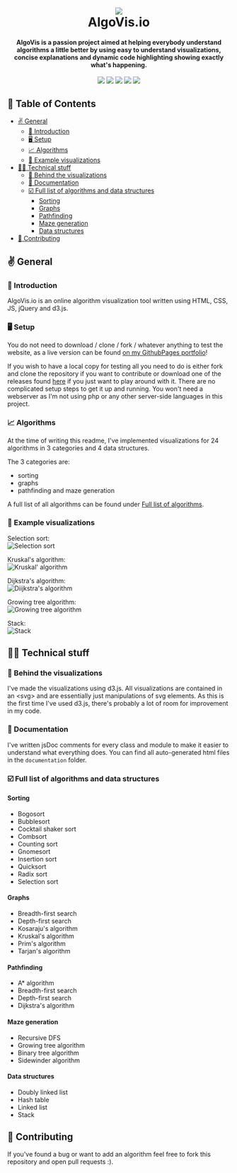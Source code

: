 <h1 align="center"> 
 <img src="https://i.imgur.com/afQhzn9.png"> <br>
AlgoVis<span>.</span>io
</h1>
<h4 align="center">AlgoVis is a passion project aimed at helping everybody understand algorithms a little better by using easy to understand visualizations, concise explanations and dynamic code highlighting showing exactly what's happening.</h4>
<p align="center"><img src="https://img.shields.io/website?down_color=%23CC1616&down_message=offline&up_message=live&url=https%3A%2F%2Ftobinatore.github.io%2Falgovis%2F"> <img src="https://img.shields.io/github/v/release/tobinatore/algovis?color=%23CC1616"> <img src="https://img.shields.io/github/last-commit/tobinatore/algovis?color=%23CC1616"> <img src="https://img.shields.io/github/repo-size/tobinatore/algovis?color=%23CC1616"> <img src="https://img.shields.io/codeclimate/maintainability/tobinatore/algovis"> </p>

## :bookmark_tabs: Table of Contents <!-- omit in toc -->

- [:v: General](#v-general)
  - [:wave: Introduction](#wave-introduction)
  - [:desktop_computer: Setup](#desktop_computer-setup)
  - [:chart_with_upwards_trend: Algorithms](#chart_with_upwards_trend-algorithms)
  - [:eyes: Example visualizations](#eyes-example-visualizations)
- [:technologist: Technical stuff](#technologist-technical-stuff)
  - [:rocket: Behind the visualizations](#rocket-behind-the-visualizations)
  - [:book: Documentation](#book-documentation)
  - [:ballot_box_with_check: Full list of algorithms and data structures](#ballot_box_with_check-full-list-of-algorithms-and-data-structures)
    - [Sorting](#sorting)
    - [Graphs](#graphs)
    - [Pathfinding](#pathfinding)
    - [Maze generation](#maze-generation)
    - [Data structures](#data-structures)
- [:memo: Contributing](#memo-contributing)

## :v: General

### :wave: Introduction

AlgoVis<span>.</span>io is an online algorithm visualization tool written using HTML, CSS, JS, jQuery and d3.js.

### :desktop_computer: Setup

You do not need to download / clone / fork / whatever anything to test the website, as a live version can be found [on my GithubPages portfolio](https://tobinatore.github.io/algovis/)!

If you wish to have a local copy for testing all you need to do is either fork and clone the repository if you want to contribute or download one of the releases found [here](https://github.com/tobinatore/algovis/releases) if you just want to play around with it. There are no complicated setup steps to get it up and running. You won't need a webserver as I'm not using php or any other server-side languages in this project.

### :chart_with_upwards_trend: Algorithms

At the time of writing this readme, I've implemented visualizations for 24 algorithms in 3 categories and 4 data structures.

The 3 categories are:

- sorting
- graphs
- pathfinding and maze generation

A full list of all algorithms can be found under [Full list of algorithms](#Full-list-of-algorithms).

### :eyes: Example visualizations

Selection sort:  
![Selection sort](https://i.imgur.com/gQMfbjx.gif)

Kruskal's algorithm:  
![Kruskal' algorithm](https://i.imgur.com/kuGmsbF.gif)

Dijkstra's algorithm:  
![Diijkstra's algorithm](https://i.imgur.com/beyCCsQ.gif)

Growing tree algorithm:  
![Growing tree algorithm](https://i.imgur.com/cDm39b6.gif)

Stack:  
![Stack](https://i.imgur.com/HV21dvo.gif)

## :technologist: Technical stuff

### :rocket: Behind the visualizations

I've made the visualizations using d3.js. All visualizations are contained in an \<svg> and are essentially just manipulations of svg elements. As this is the first time I've used d3.js, there's probably a lot of room for improvement in my code.

### :book: Documentation

I've written jsDoc comments for every class and module to make it easier to understand what everything does. You can find all auto-generated html files in the `documentation` folder.

### :ballot_box_with_check: Full list of algorithms and data structures

#### Sorting

- Bogosort
- Bubblesort
- Cocktail shaker sort
- Combsort
- Counting sort
- Gnomesort
- Insertion sort
- Quicksort
- Radix sort
- Selection sort

#### Graphs

- Breadth-first search
- Depth-first search
- Kosaraju's algorithm
- Kruskal's algorithm
- Prim's algorithm
- Tarjan's algorithm

#### Pathfinding

- A\* algorithm
- Breadth-first search
- Depth-first search
- Dijkstra's algorithm

#### Maze generation

- Recursive DFS
- Growing tree algorithm
- Binary tree algorithm
- Sidewinder algorithm

#### Data structures

- Doubly linked list
- Hash table
- Linked list
- Stack

## :memo: Contributing

If you've found a bug or want to add an algorithm feel free to fork this repository and open pull requests :).
